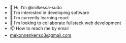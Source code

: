 - 👋 Hi, I’m @milkessa-sudo
- 👀 I’m interested in developing software 
- 🌱 I’m currently learning react
- 💞️ I’m looking to collaborate fullstack web development
- 📫 How to reach me by email
- mekonnenkenso3@gmail.com

<!---
milkessa-sudo/milkessa-sudo is a ✨ special ✨ repository because its `README.md` (this file) appears on your GitHub profile.
You can click the Preview link to take a look at your changes.
--->
